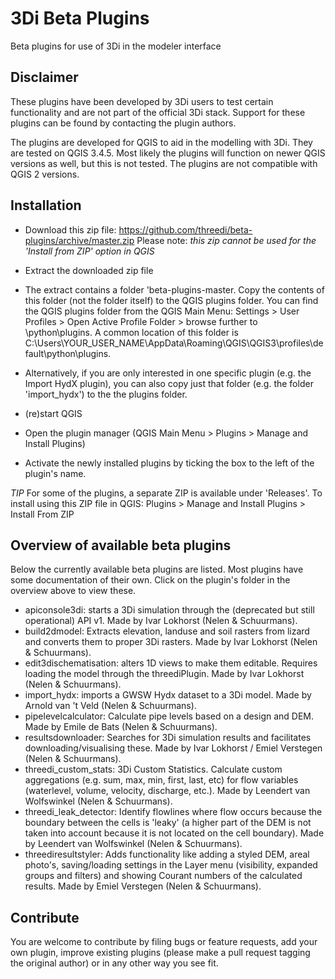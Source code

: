 # 3Di Beta Plugins
Beta plugins for use of 3Di in the modeler interface

## Disclaimer
These plugins have been developed by 3Di users to test certain functionality and are not part of the official 3Di stack. Support for these plugins can be found by contacting the plugin authors. 

The plugins are developed for QGIS to aid in the modelling with 3Di. They are tested on QGIS 3.4.5. Most likely the plugins will function on newer QGIS versions as well, but this is not tested. The plugins are not compatible with QGIS 2 versions. 

## Installation
* Download this zip file: https://github.com/threedi/beta-plugins/archive/master.zip Please note: *this zip cannot be used for the 'Install from ZIP' option in QGIS*
* Extract the downloaded zip file
* The extract contains a folder 'beta-plugins-master. Copy the contents of this folder (not the folder itself) to the QGIS plugins folder. You can find the QGIS plugins folder from the QGIS Main Menu: Settings > User Profiles > Open Active Profile Folder > browse further to \python\plugins. A common location of this folder is C:\Users\YOUR_USER_NAME\AppData\Roaming\QGIS\QGIS3\profiles\default\python\plugins.

* Alternatively, if you are only interested in one specific plugin (e.g. the Import HydX plugin), you can also copy just that folder (e.g. the folder 'import_hydx') to the the plugins folder.
* (re)start QGIS
* Open the plugin manager (QGIS Main Menu > Plugins > Manage and Install Plugins)
* Activate the newly installed plugins by ticking the box to the left of the plugin's name.

*TIP* For some of the plugins, a separate ZIP is available under 'Releases'. To install using this ZIP file in QGIS: Plugins > Manage and Install Plugins > Install From ZIP

## Overview of available beta plugins
Below the currently available beta plugins are listed. Most plugins have some documentation of their own. Click on the plugin's folder in the overview above to view these.

* apiconsole3di: starts a 3Di simulation through the (deprecated but still operational) API v1. Made by Ivar Lokhorst (Nelen & Schuurmans).
* build2dmodel: Extracts elevation, landuse and soil rasters from lizard and converts them to proper 3Di rasters. Made by Ivar Lokhorst (Nelen & Schuurmans).
* edit3dischematisation: alters 1D views to make them editable. Requires loading the model through the threediPlugin. Made by Ivar Lokhorst (Nelen & Schuurmans).
* import_hydx: imports a GWSW Hydx dataset to a 3Di model. Made by Arnold van 't Veld (Nelen & Schuurmans).
* pipelevelcalculator: Calculate pipe levels based on a design and DEM. Made by Emile de Bats (Nelen & Schuurmans).
* resultsdownloader: Searches for 3Di simulation results and facilitates downloading/visualising these. Made by Ivar Lokhorst / Emiel Verstegen (Nelen & Schuurmans).
* threedi_custom_stats: 3Di Custom Statistics. Calculate custom aggregations (e.g. sum, max, min, first, last, etc) for flow variables (waterlevel, volume, velocity, discharge, etc.). Made by Leendert van Wolfswinkel (Nelen & Schuurmans).
* threedi_leak_detector: Identify flowlines where flow occurs because the boundary between the cells is 'leaky' (a higher part of the DEM is not taken into account because it is not located on the cell boundary). Made by Leendert van Wolfswinkel (Nelen & Schuurmans).
* threediresultstyler: Adds functionality like adding a styled DEM, areal photo's, saving/loading settings in the Layer menu (visibility, expanded groups and filters) and showing Courant numbers of the calculated results. Made by Emiel Verstegen (Nelen & Schuurmans).

## Contribute
You are welcome to contribute by filing bugs or feature requests, add your own plugin, improve existing plugins (please make a pull request tagging the original author) or in any other way you see fit.
